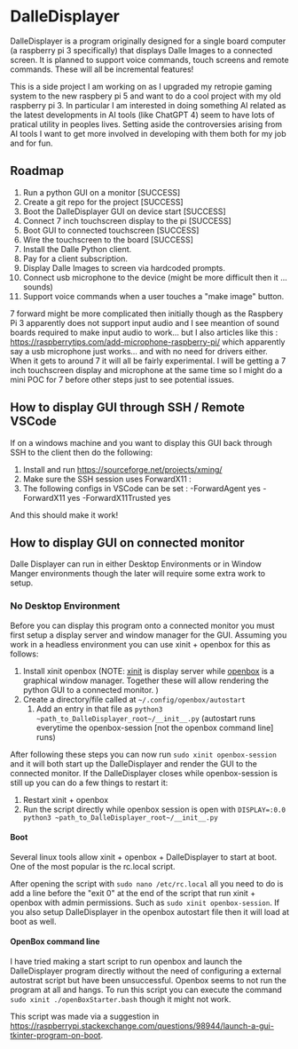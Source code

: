 # DalleDisplayer

DalleDisplayer is a program originally designed for a single board computer (a raspberry pi 3 specifically) that displays Dalle Images to a connected screen. It is planned to support voice commands, touch screens and remote commands. These will all be incremental features!

This is a side project I am working on as I upgraded my retropie gaming system to the new raspbery pi 5 and want to do a cool project with my old raspberry pi 3. In particular I am interested in doing something AI related as the latest developments in AI tools (like ChatGPT 4) seem to have lots of pratical utility in peoples lives. Setting aside the controversies arising from AI tools I want to get more involved in developing with them both for my job and for fun. 

## Roadmap

1. Run a python GUI on a monitor [SUCCESS]
2. Create a git repo for the project [SUCCESS]
3. Boot the DalleDisplayer GUI on device start [SUCCESS]
4. Connect 7 inch touchscreen display to the pi [SUCCESS]
  1. Boot GUI to connected touchscreen [SUCCESS]
  2. Wire the touchscreen to the board [SUCCESS]
5. Install the Dalle Python client.
  1. Pay for a client subscription.
6. Display Dalle Images to screen via hardcoded prompts.
7. Connect usb microphone to the device (might be more difficult then it ... sounds)
8. Support voice commands when a user touches a "make image" button.

7 forward might be more complicated then initially though as the Raspbery Pi 3 apparently does not support input audio and I see meantion of sound boards required to make input audio to work... but I also articles like this : https://raspberrytips.com/add-microphone-raspberry-pi/ which apparently say a usb microphone just works... and with no need for drivers either. When it gets to around 7 it will all be fairly experimental. I will be getting a 7 inch touchscreen display and microphone at the same time so I might do a mini POC for 7 before other steps just to see potential issues.

## How to display GUI through SSH / Remote VSCode

If on a windows machine and you want to display this GUI back through SSH to the client then do the following:
1. Install and run https://sourceforge.net/projects/xming/
2. Make sure the SSH session uses ForwardX11  :
  1. The following configs in VSCode can be set :  -ForwardAgent yes -ForwardX11 yes -ForwardX11Trusted yes

And this should make it work!

## How to display GUI on connected monitor

Dalle Displayer can run in either Desktop Environments or in Window Manger environments though the later will require some extra work to setup.

### No Desktop Environment

Before you can display this program onto a connected monitor you must first setup a display server and window manager for the GUI. Assuming you work in a headless environment you can use xinit + openbox for this as follows:

1. Install xinit openbox
   (NOTE: [xinit](https://en.wikipedia.org/wiki/Xinit) is display server while [openbox]() is a graphical window manager. Together these will allow rendering the python GUI to a connected monitor. )
2. Create a directory/file called at `~/.config/openbox/autostart`
	1. Add an entry in that file as `python3 ~path_to_DalleDisplayer_root~/__init__.py` (autostart runs everytime the openbox-session [not the openbox command line] runs)

After following these steps you can now run `sudo xinit openbox-session` and it will both start up the DalleDisplayer and render the GUI to the connected monitor.
If the DalleDisplayer closes while openbox-session is still up you can do a few things to restart it:

1. Restart xinit + openbox
2. Run the script directly while openbox session is open with `DISPLAY=:0.0 python3 ~path_to_DalleDisplayer_root~/__init__.py`

#### Boot

Several linux tools allow xinit + openbox + DalleDisplayer to start at boot. One of the most popular is the rc.local script.

After opening the script with `sudo nano /etc/rc.local` all you need to do is add a line before the "exit 0" at the end of the script that run xinit + openbox with admin permissions. Such as `sudo xinit openbox-session`. If you also setup DalleDisplayer in the openbox autostart file then it will load at boot as well.

#### OpenBox command line

I have tried making a start script to run openbox and launch the DalleDisplayer program directly without the need of configuring a external autostrat script but have been unsuccessful. Openbox seems to not run the program at all
and hangs. To run this script you can execute the command `sudo xinit ./openBoxStarter.bash` though it might not work.

This script was made via a suggestion in https://raspberrypi.stackexchange.com/questions/98944/launch-a-gui-tkinter-program-on-boot.